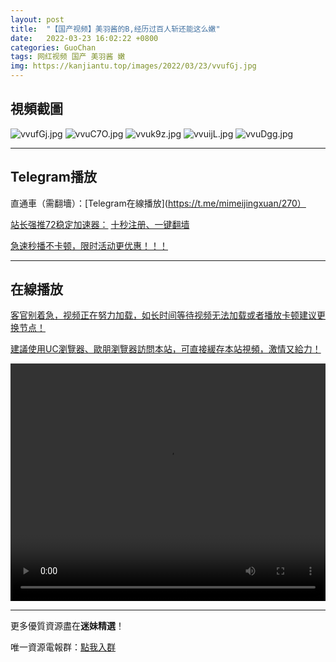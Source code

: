 ```yaml
---
layout: post
title:  "【国产视频】美羽酱的B,经历过百人斩还能这么嫩"
date:   2022-03-23 16:02:22 +0800
categories: GuoChan
tags: 网红视频 国产 美羽酱 嫩
img: https://kanjiantu.top/images/2022/03/23/vvufGj.jpg
---
```



## 視頻截圖

![vvufGj.jpg](https://kanjiantu.top/images/2022/03/23/vvufGj.jpg)
![vvuC7O.jpg](https://kanjiantu.top/images/2022/03/23/vvuC7O.jpg)
![vvuk9z.jpg](https://kanjiantu.top/images/2022/03/23/vvuk9z.jpg)
![vvuijL.jpg](https://kanjiantu.top/images/2022/03/23/vvuijL.jpg)
![vvuDgg.jpg](https://kanjiantu.top/images/2022/03/23/vvuDgg.jpg)

* * *
## Telegram播放

直通車（需翻墻）：[Telegram在線播放](https://t.me/mimeijingxuan/270）


<u>站长强推72稳定加速器：</u> [十秒注册、一键翻墙](https://www.mimei.blog/skip/vpn.html)


<u>急速秒播不卡顿，限时活动更优惠！！！</u>
* * *
## 在線播放
<u>客官别着急，视频正在努力加载，如长时间等待视频无法加载或者播放卡顿建议更换节点！</u>

<u>建議使用UC瀏覽器、歐朋瀏覽器訪問本站，可直接緩存本站視頻，激情又給力！</u>
<center><video src="https://cdn.publer.io/uploads/videos/6247f8c1db279731bbdeafdc/5cd286220c18ae6143db14392539a13d.mp4" width="100%" height="380px" controls="controls"></video></center>



* * *
更多優質資源盡在**迷妹精選**！

唯一資源電報群：[點我入群](https://t.me/mimeijingxuan)


